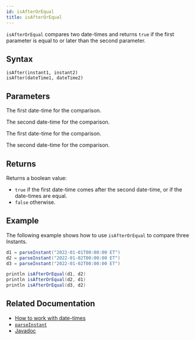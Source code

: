 ```yaml
---
id: isAfterOrEqual
title: isAfterOrEqual
---
```


`isAfterOrEqual` compares two date-times and returns `true` if the first parameter is equal to or later than the second parameter.

## Syntax

```
isAfter(instant1, instant2)
isAfter(dateTime1, dateTime2)
```

## Parameters

<ParamTable>
<Param name="instant1" type="Instant">

The first date-time for the comparison.

</Param>
<Param name="instant2" type="Instant">

The second date-time for the comparison.

</Param>
<Param name="dateTime1" type="ZonedDateTime">

The first date-time for the comparison.

</Param>
<Param name="dateTime2" type="dateTime2">

The second date-time for the comparison.

</Param>
</ParamTable>

## Returns

Returns a boolean value:

- `true` if the first date-time comes after the second date-time, or if the date-times are equal.
- `false` otherwise.

## Example

The following example shows how to use `isAfterOrEqual` to compare three Instants.

```groovy order=null
d1 = parseInstant("2022-01-01T00:00:00 ET")
d2 = parseInstant("2022-01-02T00:00:00 ET")
d3 = parseInstant("2022-01-02T00:00:00 ET")

println isAfterOrEqual(d1, d2)
println isAfterOrEqual(d2, d1)
println isAfterOrEqual(d3, d2)
```

## Related Documentation

- [How to work with date-times](../../../how-to-guides/work-with-date-time.md)
- [`parseInstant`](./parseInstant.md)
- [Javadoc](<https://deephaven.io/core/javadoc/io/deephaven/time/DateTimeUtils.html#isAfterOrEqual(java.time.Instant,java.time.Instant)>)
